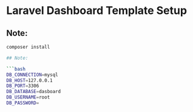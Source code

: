 # Laravel Dashboard Template Setup

## Note:

```bash
composer install

## Note:

```bash
DB_CONNECTION=mysql
DB_HOST=127.0.0.1
DB_PORT=3306
DB_DATABASE=dasboard
DB_USERNAME=root
DB_PASSWORD=
